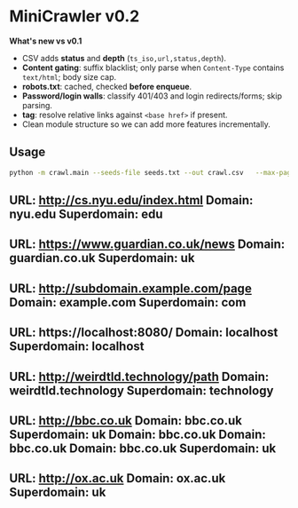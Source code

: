 # MiniCrawler v0.2

**What's new vs v0.1**
- CSV adds **status** and **depth** (`ts_iso,url,status,depth`).
- **Content gating**: suffix blacklist; only parse when `Content-Type` contains `text/html`; body size cap.
- **robots.txt**: cached, checked **before enqueue**.
- **Password/login walls**: classify 401/403 and login redirects/forms; skip parsing.
- **<base> tag**: resolve relative links against `<base href>` if present.
- Clean module structure so we can add more features incrementally.

## Usage
```bash
python -m crawl.main --seeds-file seeds.txt --out crawl.csv   --max-pages 200 --max-depth 1 --timeout 5 --user-agent "MiniCrawler/0.2"
```

URL: http://cs.nyu.edu/index.html
  Domain:      nyu.edu
  Superdomain: edu
----------------------------------------
URL: https://www.guardian.co.uk/news
  Domain:      guardian.co.uk
  Superdomain: uk
----------------------------------------
URL: http://subdomain.example.com/page
  Domain:      example.com
  Superdomain: com
----------------------------------------
URL: https://localhost:8080/
  Domain:      localhost
  Superdomain: localhost
----------------------------------------
URL: http://weirdtld.technology/path
  Domain:      weirdtld.technology
  Superdomain: technology
----------------------------------------
URL: http://bbc.co.uk
  Domain:      bbc.co.uk
  Superdomain: uk
  Domain:      bbc.co.uk
  Domain:      bbc.co.uk
  Domain:      bbc.co.uk
  Superdomain: uk
----------------------------------------
URL: http://ox.ac.uk
  Domain:      ox.ac.uk
  Superdomain: uk
----------------------------------------